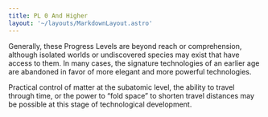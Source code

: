 ```yaml
---
title: PL 0 And Higher
layout: '~/layouts/MarkdownLayout.astro'
---
```

Generally, these Progress Levels are beyond reach or comprehension, although
isolated worlds or undiscovered species may exist that have access to them. In
many cases, the signature technologies of an earlier age are abandoned in
favor of more elegant and more powerful technologies.

Practical control of matter at the subatomic level, the ability to travel
through time, or the power to “fold space” to shorten travel distances may be
possible at this stage of technological development.

